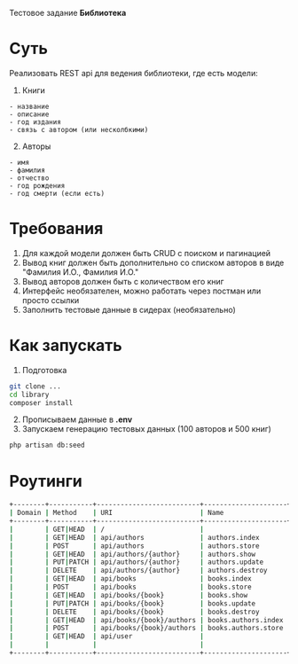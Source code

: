 Тестовое задание **Библиотека**

# Суть
Реализовать REST api для ведения библиотеки, где есть модели:
1. Книги
```text
- название
- описание
- год издания
- связь с автором (или несколбкими)
```
2. Авторы
```text
- имя
- фамилия
- отчество
- год рождения
- год смерти (если есть)
```

# Требования
1. Для каждой модели должен быть CRUD с поиском и пагинацией
2. Вывод книг должен быть дополнительно со списком авторов в виде "Фамилия И.О., Фамилия И.О."
3. Вывод авторов должен быть с количеством его книг
4. Интерфейс необязателен, можно работать через постман или просто ссылки
5. Заполнить тестовые данные в сидерах (необязательно)

# Как запускать
1. Подготовка
```bash
git clone ...
cd library
composer install
```
2. Прописываем данные в **.env**
3. Запускаем генерацию тестовых данных (100 авторов и 500 книг)
```bash
php artisan db:seed
```

# Роутинги
```bash
+--------+-----------+--------------------------+---------------------+-----------------------------------------------------+------------+
| Domain | Method    | URI                      | Name                | Action                                              | Middleware |
+--------+-----------+--------------------------+---------------------+-----------------------------------------------------+------------+
|        | GET|HEAD  | /                        |                     | Closure                                             | web        |
|        | GET|HEAD  | api/authors              | authors.index       | App\Http\Controllers\API\AuthorController@index     | api        |
|        | POST      | api/authors              | authors.store       | App\Http\Controllers\API\AuthorController@store     | api        |
|        | GET|HEAD  | api/authors/{author}     | authors.show        | App\Http\Controllers\API\AuthorController@show      | api        |
|        | PUT|PATCH | api/authors/{author}     | authors.update      | App\Http\Controllers\API\AuthorController@update    | api        |
|        | DELETE    | api/authors/{author}     | authors.destroy     | App\Http\Controllers\API\AuthorController@destroy   | api        |
|        | GET|HEAD  | api/books                | books.index         | App\Http\Controllers\API\BookController@index       | api        |
|        | POST      | api/books                | books.store         | App\Http\Controllers\API\BookController@store       | api        |
|        | GET|HEAD  | api/books/{book}         | books.show          | App\Http\Controllers\API\BookController@show        | api        |
|        | PUT|PATCH | api/books/{book}         | books.update        | App\Http\Controllers\API\BookController@update      | api        |
|        | DELETE    | api/books/{book}         | books.destroy       | App\Http\Controllers\API\BookController@destroy     | api        |
|        | GET|HEAD  | api/books/{book}/authors | books.authors.index | App\Http\Controllers\API\BookAuthorController@index | api        |
|        | POST      | api/books/{book}/authors | books.authors.store | App\Http\Controllers\API\BookAuthorController@store | api        |
|        | GET|HEAD  | api/user                 |                     | Closure                                             | api        |
|        |           |                          |                     |                                                     | auth:api   |
+--------+-----------+--------------------------+---------------------+-----------------------------------------------------+------------+
```
